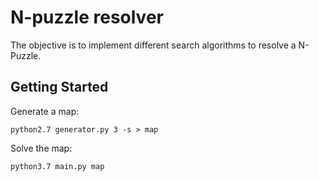 # N-puzzle resolver

The objective is to implement different search algorithms to resolve a N-Puzzle.

## Getting Started


Generate a map:
```
python2.7 generator.py 3 -s > map
```

Solve the map:
```
python3.7 main.py map
